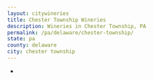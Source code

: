 ```yaml
---
layout: citywineries
title: Chester Township Wineries
description: Wineries in Chester Township, PA
permalink: /pa/delaware/chester-township/
state: pa
county: delaware
city: chester township
---
```

-
